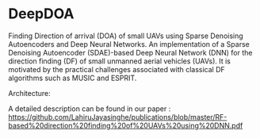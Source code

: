 # DeepDOA
Finding Direction of arrival (DOA) of small UAVs using Sparse Denoising Autoencoders and Deep Neural Networks. An implementation of a Sparse Denoising Autoencoder (SDAE)-based Deep Neural Network (DNN) for the direction finding (DF) of small unmanned aerial vehicles (UAVs). It is motivated by the practical challenges associated with classical DF algorithms such as MUSIC and ESPRIT. 

Architecture:



A detailed description can be found in our paper : https://github.com/LahiruJayasinghe/publications/blob/master/RF-based%20direction%20finding%20of%20UAVs%20using%20DNN.pdf 
